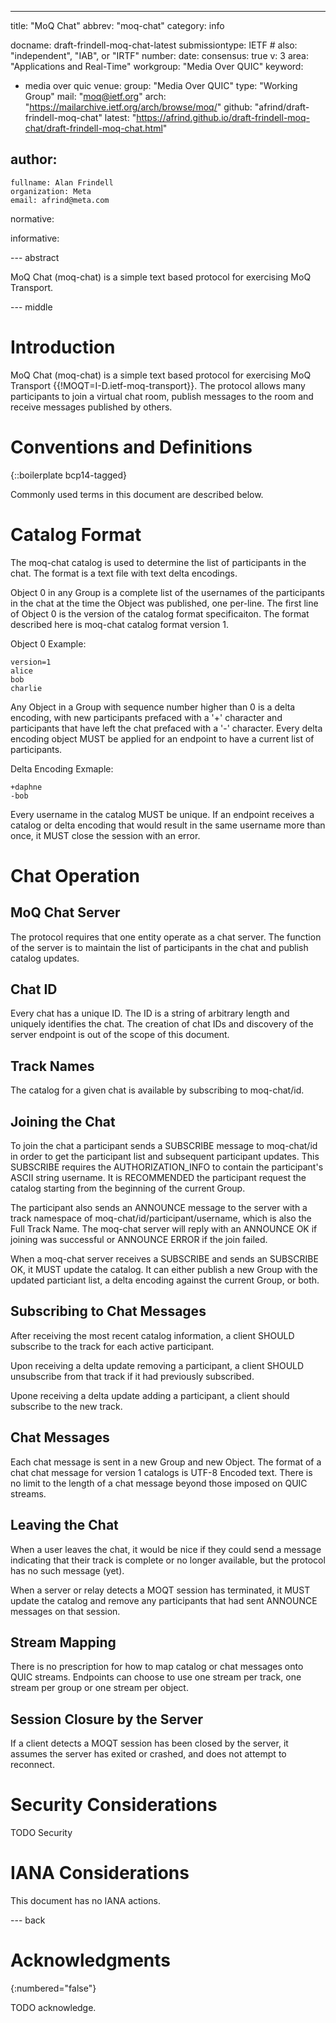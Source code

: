 ---

title: "MoQ Chat"
abbrev: "moq-chat"
category: info

docname: draft-frindell-moq-chat-latest
submissiontype: IETF  # also: "independent", "IAB", or "IRTF"
number:
date:
consensus: true
v: 3
area: "Applications and Real-Time"
workgroup: "Media Over QUIC"
keyword:
 - media over quic
venue:
  group: "Media Over QUIC"
  type: "Working Group"
  mail: "moq@ietf.org"
  arch: "https://mailarchive.ietf.org/arch/browse/moq/"
  github: "afrind/draft-frindell-moq-chat"
  latest: "https://afrind.github.io/draft-frindell-moq-chat/draft-frindell-moq-chat.html"

author:
 -
    fullname: Alan Frindell
    organization: Meta
    email: afrind@meta.com

normative:

informative:


--- abstract

MoQ Chat (moq-chat) is a simple text based protocol for exercising MoQ
Transport.


--- middle

# Introduction

MoQ Chat (moq-chat) is a simple text based protocol for exercising MoQ
Transport {{!MOQT=I-D.ietf-moq-transport}}.  The protocol allows many
participants to join a virtual chat room, publish messages to the room and
receive messages published by others.

# Conventions and Definitions

{::boilerplate bcp14-tagged}

Commonly used terms in this document are described below.


# Catalog Format

The moq-chat catalog is used to determine the list of participants in the chat.
The format is a text file with text delta encodings.

Object 0 in any Group is a complete list of the usernames of the participants in
the chat at the time the Object was published, one per-line.  The first line of
Object 0 is the version of the catalog format specificaiton. The format
described here is moq-chat catalog format version 1.

Object 0 Example:

~~~
version=1
alice
bob
charlie
~~~

Any Object in a Group with sequence number higher than 0 is a delta encoding,
with new participants prefaced with a '+' character and participants that have
left the chat prefaced with a '-' character.  Every delta encoding object MUST
be applied for an endpoint to have a current list of participants.

Delta Encoding Exmaple:

~~~
+daphne
-bob
~~~

Every username in the catalog MUST be unique.  If an endpoint receives a catalog
or delta encoding that would result in the same username more than once, it MUST
close the session with an error.

# Chat Operation

## MoQ Chat Server

The protocol requires that one entity operate as a chat server.  The function
of the server is to maintain the list of participants in the chat and publish
catalog updates.

## Chat ID

Every chat has a unique ID.  The ID is a string of arbitrary length and uniquely
identifies the chat.  The creation of chat IDs and discovery of the server
endpoint is out of the scope of this document.

## Track Names

The catalog for a given chat is available by subscribing to moq-chat/id.

## Joining the Chat

To join the chat a participant sends a SUBSCRIBE message to moq-chat/id in order
to get the participant list and subsequent participant updates.  This SUBSCRIBE
requires the AUTHORIZATION_INFO to contain the participant's ASCII string
username.  It is RECOMMENDED the participant request the catalog starting from
the beginning of the current Group.

The participant also sends an ANNOUNCE message to the server with a track
namespace of moq-chat/id/participant/username, which is also the Full Track
Name.  The moq-chat server will reply with an ANNOUNCE OK if joining was
successful or ANNOUNCE ERROR if the join failed.

When a moq-chat server receives a SUBSCRIBE and sends an SUBSCRIBE OK, it MUST
update the catalog.  It can either publish a new Group with the updated
particiant list, a delta encoding against the current Group, or both.

## Subscribing to Chat Messages

After receiving the most recent catalog information, a client SHOULD subscribe
to the track for each active participant.

Upon receiving a delta update removing a participant, a client SHOULD
unsubscribe from that track if it had previously subscribed.

Upone receiving a delta update adding a participant, a client should subscribe
to the new track.

## Chat Messages

Each chat message is sent in a new Group and new Object.  The format of a chat
chat message for version 1 catalogs is UTF-8 Encoded text.  There is no limit to
the length of a chat message beyond those imposed on QUIC streams.

## Leaving the Chat

When a user leaves the chat, it would be nice if they could send a message
indicating that their track is complete or no longer available, but the protocol
has no such message (yet).

When a server or relay detects a MOQT session has terminated, it MUST update the
catalog and remove any participants that had sent ANNOUNCE messages on that
session.

## Stream Mapping

There is no prescription for how to map catalog or chat messages onto QUIC
streams.  Endpoints can choose to use one stream per track, one stream per group
or one stream per object.

## Session Closure by the Server

If a client detects a MOQT session has been closed by the server, it assumes
the server has exited or crashed, and does not attempt to reconnect.

# Security Considerations

TODO Security


# IANA Considerations

This document has no IANA actions.


--- back

# Acknowledgments
{:numbered="false"}

TODO acknowledge.
